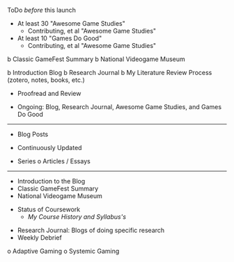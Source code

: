 ToDo *before* this launch
- At least 30 "Awesome Game Studies"
    - Contributing, et al "Awesome Game Studies"
- At least 10 "Games Do Good"
    - Contributing, et al "Awesome Game Studies"

b Classic GameFest Summary
b National Videogame Museum

b Introduction Blog
b Research Journal
    b My Literature Review Process (zotero, notes, books, etc.)
    
- Proofread and Review

- Ongoing: Blog, Research Journal, Awesome Game Studies, and Games Do Good

-----------------------

- Blog Posts
* Continuously Updated
+ Series
o Articles / Essays

-----------------------

- Introduction to the Blog
- Classic GameFest Summary
- National Videogame Museum

* Status of Coursework
    * _My Course History and Syllabus's_
    
+ Research Journal: Blogs of doing specific research
+ Weekly Debrief

o Adaptive Gaming
o Systemic Gaming
